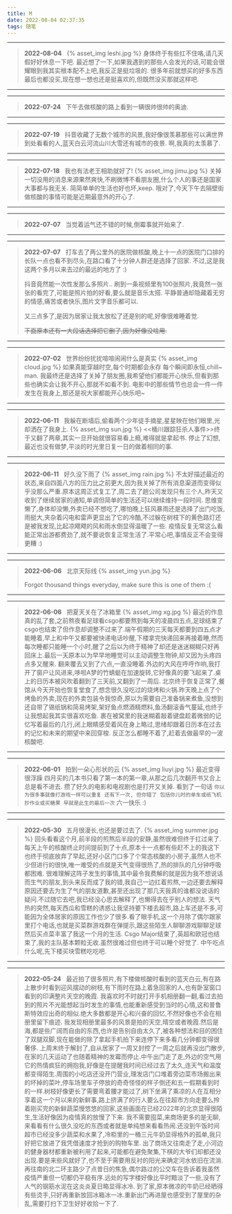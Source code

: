 ```yaml
---
title: M
date: 2022-08-04 02:37:35
tags: 随笔
---
```



-----
>****2022-08-04****
> &nbsp;
{% asset_img leshi.jpg %}
> 身体终于有些扛不住咯,请几天假好好休息一下吧.
最近想了一下,如果我遇到的那些人会发光的话,可能会很耀眼到我其实根本配不上吧,我反正是挺垃圾的.
很多年前就想买的好多东西最后也都没买,现在想一想也还是挺喜欢的,但既然没买那就这样吧.

-----


-----
>****2022-07-24****
> &nbsp;
下午去做核酸的路上看到一辆很帅很帅的奥迪.

-----

-----
>****2022-07-19****
> &nbsp;
抖音收藏了无数个城市的风景,我好像很羡慕那些可以满世界到处看看的人,蓝天白云河流山川大雪还有城市的夜景.
啊,我真的太羡慕了.

-----


-----
>****2022-07-18****
> &nbsp;
我也有法老王相助就好了!
{% asset_img jimu.jpg %}
>关掉一切没用的消息来源果然爽快,不刷微博不看朋友圈,什么个人的事还是国家大事都与我无关.
简简单单的生活也好也坏,keep.
哦对了,今天下午去隔壁街做核酸的事情可能是近期最意外的开心了.

-----


-----
>****2022-07-07****
> &nbsp;
当觉着运气还不错的时候,倒霉事就开始来了.

-----


-----
>****2022-07-07****
> &nbsp;
打车去了两公里外的医院做核酸,晚上十一点的医院门口排的长队一点也看不到尽头,在路口看了十分钟人群还是选择了回家. 不过,这是我这两个多月以来去过的最远的地方了 :)
>
>抖音竟然能一次性发那么多照片.. 刷到一条视频里有100张照片,我竟然一张张的看完了,可能是照片拍的好看,要么就是音乐太搭.
平静普通却隐藏着无穷的情感,痛苦或者快乐,图片文字音乐都可以.
>
>又三点多了,是因为居家让我太放松了还是别的呢,好像很难睡着觉.
>
>~~下面原本还有一大段话选择把它删了,因为好像没啥用.~~

-----


-----
>****2022-07-02****
> &nbsp;
世界纷纷扰扰喧喧闹闹什么是真实
{% asset_img cloud.jpg %}
> 如果真能穿越时空,每个时期都会永存 每个瞬间即永恒,chill~ man.
我最终还是选择了关掉了朋友圈,我希望他们都能开心快乐,但看到那些也确实会让我不开心,那就不如看不到.
电影中的那些情节也总会一件一件发生在我身上,那还是祝大家都能开心快乐吧~

-----


-----
>****2022-06-11****
> &nbsp;
我躲在断墙后,偷看两个少年徒手摘星,星星映在他们眼里,光却洒在了我身上.
{% asset_img sun.jpg %}
> <<桶川跟踪狂杀人事件>>终于又翻了两章,其实一旦开始就很容易看上瘾,难得就是拿起书.
停止了幻想,最近也没有做梦,平淡的时光里日复一日的做着相同的事.

-----

-----
>****2022-06-11****
> &nbsp;
好久没下雨了
{% asset_img rain.jpg %}
> 不太好描述最近的状态,来自四面八方的压力比之前更大,因为我关掉了所有消息渠道而变得似乎没那么严重.原本这周正式复工了,周二去了趟公司发现只有三个人,昨天又收到了继续居家的通知,单调但简单的生活还可以继续维持一段时间.
思维变懒了,身体却没懒,外卖已经不想吃了,哪怕晚上狂风暴雨还是选择了出门吃饭,雨挺大,夹杂着闪电和雷声更显出了它的冷酷,不过躲在树枝下的黄色路灯还是被我发现,比起凉飕飕的风和雨水倒显得温暖了一些.
疫情反复无常这么看能正常出游都费劲了,就不要说恢复正常生活了.平常心吧,事情反正不会变得更糟 :)

-----


-----
>****2022-06-06****
> &nbsp;
北京天际线
{% asset_img yun.jpg %}
> 
> Forgot thousand things everyday, make sure this is one of them :(

-----


-----
>****2022-06-06****
> &nbsp;
把夏天关在了冰箱里
{% asset_img xg.jpg %}
> 最近的作息真的乱了套,之前熬夜看足球看csgo都要熬到每天的凌晨四五点,足球结束了csgo也结束了但作息却调整不过来了.端午假期的三天每天都要到四五点才能睡着,早上和中午又都要被快递电话吵醒,下楼拿完快递回来再接着睡,然而每次睡都只能睡一个小时,醒了之后以为终于精神了却还是迷迷糊糊只好再回床上.最后一天原本以为早早地睡觉可以主动调整生物钟,却又因为头疼四点多又醒来.
翻来覆去又到了六点,一直没睡着.外边的大风在呼呼作响,我打开了窗户让风进来,哆啦A梦的竹蜻蜓在加速旋转,它好像真的要飞起来了.桌上的日历本被风吹着翻到了三天前,又翻到了一周后.
北京终于恢复正常了,餐馆从今天开始也恢复堂食了,想念很久没吃过的烧烤和火锅.昨天晚上点了个烤鱼的外卖,现在的外卖包装令我惊奇,原以为需要自己准备锅来煮鱼,没想到还自带了锡纸锅和简易烤架,架好鱼点燃酒精燃料,鱼汤翻滚香气蔓延,也终于让我想起我其实很喜欢吃鱼.
裹在被窝里的我迷糊着敲着键盘趁着微弱的记忆写着最后的几行,闭上眼睛感受着风在身上略过,思绪却跟着日历本在过去的记忆和未来的期望中来回穿梭.
反正怎么都睡不着了,赶着去做最早的一波核酸吧.

-----


-----
>****2022-06-01****
> &nbsp;
拍到一朵心形状的云
{% asset_img liuyi.jpg %}
> 最近变得很浮躁
四月买的几本书只看了第一本的第一章,从那之后几次翻开书又合上总是看不进去. 攒了好久的电影和电视剧也是打开又关掉.
看到了一句话 
`你以为很多事就像打游戏一样可以重复 还有下一次, 但你错了 包括你儿时的单车或纸飞机 抄作业或买糖果 早就是此生的最后一次`
六一快乐 :)

-----


-----
>****2022-05-30****
> &nbsp;
>五月很漫长,也还是要过去了.
{% asset_img summer.jpg %}
回头看看这个月,前半段的煎熬后半段的安静,虽然很难但终于扛过来了.
每天上午的核酸终止时间提前到了十点,原本十一点都有些赶不上的我这下也终于彻底放弃了早起,还好小区门口多了个常态核酸的小房子,虽然人也不少但进行的很快,唯一难受的点就是天气变得很热了,热的排队的几分钟呼吸都困难.
很难理解这阵子发生的事情,其中最令我费解的就是因为我不想说话而生气的朋友,到头来反而成了我的错,我自己一边扛着煎熬,一边还要去解释原因还要去为生了气的朋友道歉,甚至还出现了那几天我真的谁都没说话的疑问.不过随它去吧,我已经没心思去解释了,也懒得去在乎别人的想法.
天气热的突然,每天西瓜和雪糕的诱惑让我坚持要下楼去超市,路上车还是不多,可能因为全体居家的原因工作也少了很多.看了眼手机,这一个月除了偶尔跟家里打个电话,也就是买菜群游戏群在弹提示,跟这些陌生人聊聊游戏聊聊足球然后买点菜丰富了我这一个月的生活.
Csgo Major结束了,英超和欧冠也结束了,我的主队基本颗粒无收.虽然很难过但也终于可以睡个好觉了.
中午吃点什么呢,先下楼买块雪糕吃吃吧.

-----

-----
>****2022-05-24****
> &nbsp;
>最近拍了很多照片,有下楼做核酸时看到的蓝天白云,有在路上散步时看到迎风摆动的树枝,有下雨时在路上着急回家的人,也有卧室窗口看到的印满整片天空的晚霞.
我喜欢时不时就打开手机相册翻一翻,看过去拍到的照片不光能想起当时发生的事情,也能重新感受到当时的心情,这和普鲁斯特效应出奇的相似.绝大多数都是开心和兴奋的回忆,不然好像也不会在相册里留下痕迹.
我发现相册里最多的风景是拍的天空,晴空或者晚霞.然后是海,都是些广阔而自由的东西,也许是告别自由太久了,被各种想法和目的困住了双腿双脚,现在能做的除了拿起手机拍下来连停下来多看几分钟都变得很奢侈.
上周末终于解封了,自从居家了一周又封控了一周之后就再没出门散步,在家的几天运动了也随着精神的发霉而停止.中午出门走了走,外边的空气用它的热情疯狂的拥抱我,好像是在提醒我时间已经过去了太久,连天气和温度都变得陌生.周围的小吃店还没开门营业,理发店门口堆着旁边菜市场搬出来的坏掉的菜叶,停车场里车子停放的奇奇怪怪的样子倒还和五一假期看到时的一样.树枝好像更长了需要弯着腰才能过了,树下坐满了乘凉的人在互相分享着这一个月以来的新鲜事,路上挤满了的行人要么在往超市方向走要么拎着刚买完的新鲜蔬菜慢悠悠的回家,这些画面在已经2022年的北京显得很陌生,生活好像因为疫情真的放慢了下来.
我不需要囤菜,来商场更多的是无聊,来看看有什么很久没吃的东西或者就是单纯想来看看热闹.还没到午饭时间超市已经没多少蔬菜和水果了,冷柜里的一桶三元牛奶显得格外的孤单,我只好把它放进了我凭借速度才抢到的购物车里.
出了商场又往南走了走,小河边的健身器材都重新被利用了起来,可能都在避免聚集,下棋的大爷们却都还没出现.要是来些风就好了,也不至于需要用反衬的阳光来确定河水依旧在流淌.
再往南的北二环主路少了点昔日的焦急,偶尔路过的公交车在告诉着我虽然疫情严重但一切都仍平稳有序.远处的写字楼好像比平时黯淡了一些,没有了人气的钢筋水泥在这炎炎夏日略显得冰冷.
到了家,原本微凉的牛奶已经晒得有些烫手,只好再重新放回冰箱冰一冰.重新出门再进屋也感受到了屋里的杂乱,需要打扫下卫生好好收拾一下了.